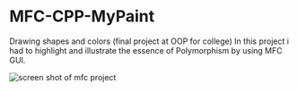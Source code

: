 # MFC-CPP-MyPaint
Drawing shapes and colors (final project at OOP for college)
In this project i had to highlight and illustrate the essence of Polymorphism by using MFC GUI.

![screen shot of mfc project](https://user-images.githubusercontent.com/44063183/46907704-501fd780-cf1f-11e8-9072-ba8bcfad4885.png)
